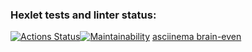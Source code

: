 ### Hexlet tests and linter status:
[![Actions Status](https://github.com/tatika9/python-project-49/workflows/hexlet-check/badge.svg)](https://github.com/tatika9/python-project-49/actions)[![Maintainability](https://api.codeclimate.com/v1/badges/9423a60658e06674c797/maintainability)](https://codeclimate.com/github/tatika9/python-project-49/maintainability)
[asciinema brain-even](https://asciinema.org/a/cGjRAAnppCkzuvQabo3kmrS3r)
